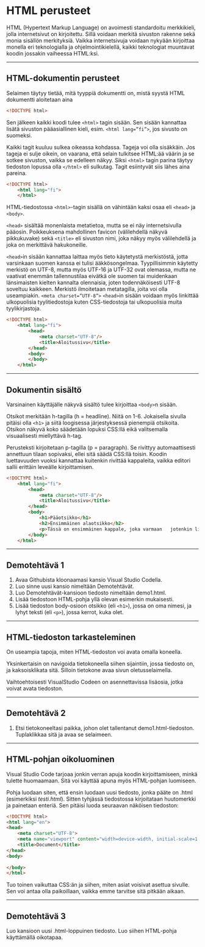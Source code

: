 # HTML perusteet

HTML (Hypertext Markup Language) on avoimesti standardoitu merkkikieli, jolla internetsivut on kirjoitettu. Sillä voidaan merkitä sivuston rakenne sekä monia sisällön merkityksiä. Vaikka internetsivuja voidaan nykyään kirjoittaa monella eri teknologialla ja ohjelmointikielellä, kaikki teknologiat muuntavat koodin jossakin vaiheessa HTML:ksi.

---



## HTML-dokumentin perusteet

Selaimen täytyy tietää, mitä tyyppiä dokumentti on, mistä syystä HTML dokumentti aloitetaan aina 

````HTML 
<!DOCTYPE html>
````

Sen jälkeen kaikki koodi tulee ``<html>`` tagin sisään. Sen sisään kannattaa lisätä sivuston pääasiallinen kieli, esim. ````<html lang=”fi”>````, jos sivusto on suomeksi.

Kaikki tagit kuuluu sulkea oikeassa kohdassa. Tageja voi olla sisäkkäin. Jos tageja ei sulje oikein, on vaarana, että selain tulkitsee HTML:ää väärin ja se sotkee sivuston, vaikka se edelleen näkyy. Siksi ``<html>`` tagin parina täytyy tiedoston lopussa olla ``</html>`` eli sulkutag. Tagit esiintyvät siis lähes aina pareina.

```HTML 
<!DOCTYPE html>
    <html lang="fi">
    </html>
```

HTML-tiedostossa ``<html>``-tagin sisällä on vähintään kaksi osaa eli ``<head>`` ja ``<body>``.

``<head>`` sisältää monenlaista metatietoa, mutta se ei näy internetsivulla pääosin. Poikkeuksena mahdollinen favicon (välilehdellä näkyvä pikkukuvake) sekä ``<title>`` eli sivuston nimi, joka näkyy myös välilehdellä ja joka on merkittävä hakukoneille. 

``<head>``in sisään kannattaa laittaa myös tieto käytetystä merkistöstä, jotta varsinkaan suomen kanssa ei tulisi ääkkösongelmaa. Tyypillisimmin käytetty merkistö on UTF-8, mutta myös UTF-16 ja UTF-32 ovat olemassa, mutta ne vaativat enemmän tallennustilaa eivätkä ole suomen tai muidenkaan länsimaisten kielten kannalta olennaisia, joten todennäköisesti UTF-8 soveltuu kaikkeen. Merkistö ilmoitetaan metatagilla, joita voi olla useampiakin. ``<meta charset=”UTF-8”>`` ``<head>``in sisään voidaan myös linkittää ulkopuolisia tyylitiedostoja kuten CSS-tiedostoja tai ulkopuolisia muita tyylikirjastoja.

```HTML 
<!DOCTYPE html>
    <html lang="fi">
        <head>
            <meta charset="UTF-8"/>
            <title>Aloitussivu</title>
        </head>
        <body>
        </body>
    </html>
```

___

## Dokumentin sisältö

Varsinainen käyttäjälle näkyvä sisältö tulee kirjoittaa ``<body>``n sisään. 

Otsikot merkitään h-tagilla (h = headline). Niitä on 1-6. Jokaisella sivulla pitäisi olla ``<h1>`` ja siitä loogisessa järjestyksessä pienempiä otsikoita. Otsikon näkyvä koko säädetään lopuksi CSS:llä eikä valitsemalla visuaalisesti miellyttävä h-tag. 

Perusteksti kirjoitetaan p-tagilla (p = paragraph). Se rivittyy automaattisesti annettuun tilaan sopivaksi, ellei sitä säädä CSS:llä toisin. Koodin luettavuuden vuoksi kannattaa kuitenkin rivittää kappaleita, vaikka editori sallii erittäin leveälle kirjoittamisen.

```HTML 
<!DOCTYPE html>
    <html lang="fi">
        <head>
            <meta charset="UTF-8"/>
            <title>Aloitussivu</title>
        </head>
        <body>
            <h1>Pääotsikko</h1>
            <h2>Ensimmäinen alaotsikko</h2>
            <p>Tässä on ensimmäinen kappale, joka varmaan   jotenkin liittyy alaotsikkoon.</p>
        </body>
    </html>
```

___

## Demotehtävä 1

1. Avaa Githubista kloonaamasi kansio Visual Studio Codella.
2. Luo sinne uusi kansio nimeltään Demotehtävät.
3. Luo Demotehtävät-kansioon tiedosto nimeltään demo1.html.
4. Lisää tiedostoon HTML-pohja yllä olevan esimerkin mukaisesti.
5. Lisää tiedoston body-osioon otsikko (eli ``<h1>``), jossa on oma nimesi, ja lyhyt teksti (eli ``<p>``), jossa kerrot, kuka olet.

_________

## HTML-tiedoston tarkasteleminen

On useampia tapoja, miten HTML-tiedoston voi avata omalla koneella.

Yksinkertaisin on navigoida tietokoneella siihen sijaintiin, jossa tiedosto on, ja kaksoisklikata sitä. Silloin tietokone avaa sivun oletusselaimella.

Vaihtoehtoisesti VisualStudio Codeen on asennettavissa lisäosia, jotka voivat avata tiedoston.


____

## Demotehtävä 2

1. Etsi tietokoneeltasi paikka, johon olet tallentanut demo1.html-tiedoston. Tuplaklikkaa sitä ja avaa se selaimeen.

____________

## HTML-pohjan oikoluominen

Visual Studio Code tarjoaa jonkin verran apuja koodin kirjoittamiseen, minkä tulette huomaamaan. Sitä voi käyttää apuna myös HTML-pohjan luomiseen.

Pohja luodaan siten, että ensin luodaan uusi tiedosto, jonka pääte on .html (esimerkiksi *testi.html*). Sitten tyhjässä tiedostossa kirjoitataan huutomerkki ja painetaan enteriä. Sen pitäisi luoda seuraavan näköisen tiedoston:


````html
<!DOCTYPE html>
<html lang="en">
<head>
    <meta charset="UTF-8">
    <meta name="viewport" content="width=device-width, initial-scale=1.0">
    <title>Document</title>
</head>
<body>
    
</body>
</html>
````

Tuo toinen <meta> vaikuttaa CSS:än ja siihen, miten asiat voisivat asettua sivulle. Sen voi antaa olla paikoillaan, vaikka emme tarvitse sitä pitkään aikaan.


_________

## Demotehtävä 3

Luo kansioon uusi .html-loppuinen tiedosto. Luo siihen HTML-pohja käyttämällä oikotapaa.
